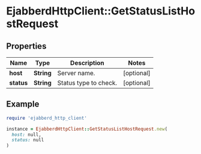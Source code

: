 # EjabberdHttpClient::GetStatusListHostRequest

## Properties

| Name | Type | Description | Notes |
| ---- | ---- | ----------- | ----- |
| **host** | **String** | Server name. | [optional] |
| **status** | **String** | Status type to check. | [optional] |

## Example

```ruby
require 'ejabberd_http_client'

instance = EjabberdHttpClient::GetStatusListHostRequest.new(
  host: null,
  status: null
)
```

